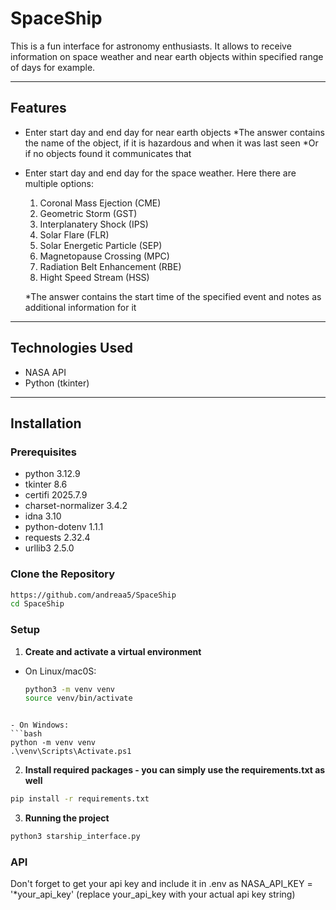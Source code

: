 # SpaceShip

This is a fun interface for astronomy 
enthusiasts. It allows to receive information on space weather and near earth objects within specified
range of days for example.

---

## Features

- Enter start day and end day for near earth objects
  *The answer contains the name of the object, if it is hazardous and when it was last seen
  *Or if no objects found it communicates that
- Enter start day and end day for the space weather. Here there are multiple options:
  1. Coronal Mass Ejection (CME)
  2. Geometric Storm (GST)
  3. Interplanatery Shock (IPS)
  4. Solar Flare (FLR)
  5. Solar Energetic Particle (SEP)
  6. Magnetopause Crossing (MPC)
  7. Radiation Belt Enhancement (RBE)
  8. Hight Speed Stream (HSS)

  *The answer contains the start time of the specified event and notes as additional information for it

---

## Technologies Used

- NASA API
- Python (tkinter)

---

## Installation

### Prerequisites
- python 3.12.9
- tkinter 8.6
- certifi 2025.7.9
- charset-normalizer 3.4.2
- idna 3.10
- python-dotenv 1.1.1
- requests 2.32.4
- urllib3 2.5.0

### Clone the Repository

```bash
https://github.com/andreaa5/SpaceShip
cd SpaceShip
``` 
###  Setup

1. **Create and activate a virtual environment**

- On Linux/mac0S:
  ```bash
  python3 -m venv venv
  source venv/bin/activate
```

- On Windows:
```bash
python -m venv venv
.\venv\Scripts\Activate.ps1
```

2. **Install required packages - you can simply use the requirements.txt as well**

```bash
pip install -r requirements.txt
```

3. **Running the project**

```bash
python3 starship_interface.py
```

### API

Don't forget to get your api key and include it in .env as NASA_API_KEY = '*your_api_key' (replace your_api_key with your actual api key string)